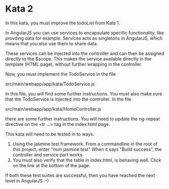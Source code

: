 Kata 2
======

In this kata, you must improve the todoList from Kata 1.

In AngularJS you can use services to encapsulate specific functionality, like provding data for example.
Services acts as singletons in AngularJS, which means that you also use them to share data.

These services can be injected into the controller and can then be assigned directly to the $scope.
This makes the service available directly in the template (HTML page), without further wrapping in the controller.

Now, you must implement the TodoService in the file

src/main/webapp/app/kata/TodoService.js

In this file, you will find some further instructions.
You must also make sure that the TodoService is injected into the controller.
In the file

src/main/webapp/app/kata/HomeController.js

there are some further instructions.
You will need to update the ng-repeat directive on the <tr ...> tag in the index.html page.

This kata will need to be tested in to ways.

1.  Using the jasmine test framework. From a commandline in the root of this project, enter "mvn jasmine:test"
    When it says "Build success", the controller and service part works.
2.  You must also verify that the table in index.html, is behaving well. Click on the link at the bottom of the page.

If both these test suites are successful, then you have reached the next level in AngularJS :-)